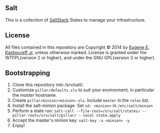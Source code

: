 <!--
# README.md
# EugeneKay/srv-salt
-->
Salt
----

This is a collection of [SaltStack](https://docs.saltstack.com/) States to manage your infrastructure.


License
-------

All files contained in this repository are Copyright © 2014 by [Eugene E. Kashpureff Jr](mailto:eugene@kashpureff.org), unless otherwise marked. License is granted under the WTFPL(version 2 or higher), and under the GNU GPL(version 3 or higher).


Bootstrapping
-------------

 1. Clone this repository into /srv/salt/.
 2. Customize `pillar/defaults.sls` to suit your environment, in particular the _master_ hostname.
 2. Create `pillar/minion/<minion>.sls`. Include `master` in the `roles` list.
 3. Install the salt-minion package. Set `id: <minion>` in `/etc/salt/minion`
 4. Perform a state run: `salt-call --file-root=/srv/salt/states/ --pillar-root=/srv/salt/pillar/ --local state.apply`
 5. Accept the master's minion key: `salt-key -a <minion> -y`
 6. Enjoy!
